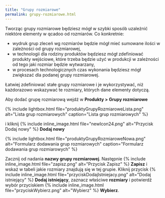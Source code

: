 ```yaml
---
title: "Grupy rozmiarowe"
permalink: grupy-rozmiarowe.html
---
```

Tworząc grupy rozmiarowe będziesz mógł w szybki sposób uzależnić niektóre elementy w qcadoo od rozmiarów. Co konkretnie:
- wydruk grup zleceń wg rozmiarów będzie mógł mieć sumowane ilości w zależności od grupy rozmiarowej,
- w technologii dla rodziny produktów będziesz mógł zdefiniować produkty wejściowe, które trzeba będzie użyć w produkcji w zależności od tego jaki rozmiar będzie wytwarzany,
- w procesach technologicznych czas wykonania będziesz mógł zwiększać dla podanej grupy rozmiarowej.

Łatwiej zdefiniować stałe grupy rozmiarowe i je wykorzystywać, niż każdorazowo wskazywać te rozmiary, których dane elementy dotyczą.

Aby dodać grupę rozmiarową wejdź w **Produkty > Grupy rozmiarowe**

{% include lightbox.html file="produktyGrupyRozmiaroweLista.png" alt="Lista grup rozmiarowych" caption="Lista grup rozmiarowych" %} 

i kliknij {% include inline_image.html file="newIcon24.png" alt="Przycisk Dodaj nowy" %} **Dodaj nowy** 

{% include lightbox.html file="produktyGrupyRozmiaroweNowa.png" alt="Formularz dodawania grup rozmiarowych" caption="Formularz dodawania grup rozmiarowych" %}

Zacznij od nadania **nazwy grupy rozmiarowej**. Następnie {% include inline_image.html file="zapisz.png" alt="Przycisk Zapisz" %} **Zapisz** i wskaż w tabeli jakie rozmiary znajdują się w tej grupie. Kliknij przycisk {% include inline_image.html file="przyciskDodajIstniejacy.png" alt="Dodaj istniejący" %} **Dodaj istniejący**, zaznacz właściwe **rozmiary** i potwierdź wybór przyciskiem {% include inline_image.html file="przyciskWybierz.png" alt="Wybierz" %} **Wybierz**.

